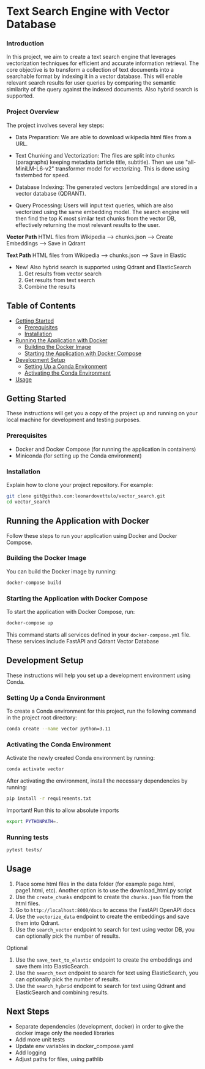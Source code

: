 
# Text Search Engine with Vector Database

### Introduction
In this project, we aim to create a text search engine that leverages vectorization techniques for efficient and accurate information retrieval. The core objective is to transform a collection of text documents into a searchable format by indexing it in a vector database. This will enable relevant search results for user queries by comparing the semantic similarity of the query against the indexed documents. Also hybrid search is supported.

### Project Overview


The project involves several key steps:

- Data Preparation: We are able to download wikipedia html files from a URL.

- Text Chunking and Vectorization: The files are split into chunks (paragraphs) keeping metadata (article title, subtitle). Then we use "all-MiniLM-L6-v2" transformer model for vectorizing. This is done using fastembed for speed.

- Database Indexing: The generated vectors (embeddings) are stored in a vector database (QDRANT).

- Query Processing: Users will input text queries, which are also vectorized using the same embedding model. The search engine will then find the top K most similar text chunks from the vector DB, effectively returning the most relevant results to the user.

**Vector Path**
HTML files from Wikipedia --> chunks.json --> Create Embeddings --> Save in Qdrant

**Text Path**
HTML files from Wikipedia --> chunks.json --> Save in Elastic

- New! Also hybrid search is supported using Qdrant and ElasticSearch
  1. Get results from vector search
  2. Get results from text search
  3. Combine the results

## Table of Contents

- [Getting Started](#getting-started)
  - [Prerequisites](#prerequisites)
  - [Installation](#installation)
- [Running the Application with Docker](#running-the-application-with-docker)
  - [Building the Docker Image](#building-the-docker-image)
  - [Starting the Application with Docker Compose](#starting-the-application-with-docker-compose)
- [Development Setup](#development-setup)
  - [Setting Up a Conda Environment](#setting-up-a-conda-environment)
  - [Activating the Conda Environment](#activating-the-conda-environment)
- [Usage](#usage)


## Getting Started

These instructions will get you a copy of the project up and running on your local machine for development and testing purposes.

### Prerequisites

- Docker and Docker Compose (for running the application in containers)
- Miniconda (for setting up the Conda environment)

### Installation

Explain how to clone your project repository. For example:

```bash
git clone git@github.com:leonardovettulo/vector_search.git
cd vector_search
```

## Running the Application with Docker

Follow these steps to run your application using Docker and Docker Compose.

### Building the Docker Image

You can build the Docker image by running:

```bash
docker-compose build
```

### Starting the Application with Docker Compose

To start the application with Docker Compose, run:

```bash
docker-compose up
```

This command starts all services defined in your `docker-compose.yml` file. These services include FastAPI and Qdrant Vector Database

## Development Setup

These instructions will help you set up a development environment using Conda.

### Setting Up a Conda Environment

To create a Conda environment for this project, run the following command in the project root directory:

```bash
conda create --name vector python=3.11
```

### Activating the Conda Environment

Activate the newly created Conda environment by running:

```bash
conda activate vector
```

After activating the environment, install the necessary dependencies by running:

```bash
pip install -r requirements.txt
```

Important! Run this to allow absolute imports

```bash
export PYTHONPATH=.
```
### Running tests

```bash
pytest tests/
```
## Usage

1. Place some html files in the data folder (for example page.html, page1.html, etc). Another option is to use the download_html.py script
2. Use the `create_chunks` endpoint to create the `chunks.json` file from the html files.
3. Go to `http://localhost:8000/docs` to access the FastAPI OpenAPI docs
4. Use the `vectorize_data` endpoint to create the embeddings and save them into Qdrant.
5. Use the `search_vector` endpoint to search for text using vector DB, you can optionally pick the number of results.

Optional
1. Use the `save_text_to_elastic` endpoint to create the embeddings and save them into ElasticSearch.
2. Use the `search_text` endpoint to search for text using ElasticSearch, you can optionally pick the number of results.
3. Use the `search_hybrid` endpoint to search for text using Qdrant and ElasticSearch and combining results.

## Next Steps

- Separate dependencies (development, docker) in order to give the docker image only the needed libraries
- Add more unit tests
- Update env variables in docker_compose.yaml
- Add logging
- Adjust paths for files, using pathlib
